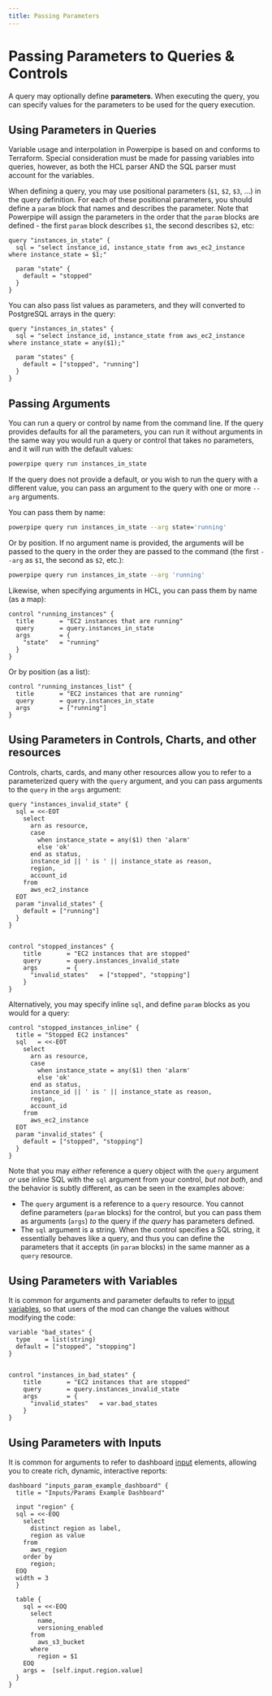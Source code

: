 ```yaml
---
title: Passing Parameters
---
```


# Passing Parameters to Queries & Controls

A query may optionally define **parameters**.  When executing the query, you can specify values for the parameters to be used for the query execution.


## Using Parameters in Queries
Variable usage and interpolation in Powerpipe is based on and conforms to Terraform.  Special consideration must be made for passing variables into queries, however, as both the HCL parser AND the SQL parser must account for the variables.

When defining a query, you may use positional parameters (`$1`, `$2`, `$3`, ...) in the query definition.  For each of these positional parameters, you should define a `param` block that names and describes the parameter. Note that Powerpipe will assign the parameters in the order that the `param` blocks are defined - the first `param` block describes `$1`, the second describes `$2`, etc:

```hcl
query "instances_in_state" {
  sql = "select instance_id, instance_state from aws_ec2_instance where instance_state = $1;" 

  param "state" {
    default = "stopped"
  } 
}
```

You can also pass list values as parameters, and they will converted to PostgreSQL arrays in the query:

```hcl
query "instances_in_states" {
  sql = "select instance_id, instance_state from aws_ec2_instance where instance_state = any($1);" 

  param "states" {
    default = ["stopped", "running"]
  } 
}
```

## Passing Arguments

You can run a query or control by name from the command line.  If the query provides defaults for all the parameters, you can run it without arguments in the same way you would run a query or control that takes no parameters, and it will run with the default values:

```bash
powerpipe query run instances_in_state
```

If the query does not provide a default, or you wish to run the query with a different value, you can pass an argument to the query with one or more `--arg` arguments.

You can pass them by name:
```bash
powerpipe query run instances_in_state --arg state='running'
```

Or by position. If no argument name is provided, the arguments will be passed to the query in the order they are passed to the command (the first `--arg` as `$1`, the second as `$2`, etc.):
```bash
powerpipe query run instances_in_state --arg 'running'
```

Likewise, when specifying arguments in HCL, you can pass them by name (as a map):
```hcl
control "running_instances" {
  title       = "EC2 instances that are running"
  query       = query.instances_in_state
  args        = {
    "state"   = "running"
  }
}
```

Or by position (as a list):
```hcl
control "running_instances_list" {
  title       = "EC2 instances that are running"
  query       = query.instances_in_state
  args        = ["running"]
}
```

## Using Parameters in Controls, Charts, and other resources

Controls, charts, cards, and many other resources allow you to refer to a parameterized query with the `query` argument, and you can pass arguments to the `query` in the `args` argument:

```hcl
query "instances_invalid_state" {
  sql = <<-EOT
    select 
      arn as resource,
      case
        when instance_state = any($1) then 'alarm'
        else 'ok'
      end as status,
      instance_id || ' is ' || instance_state as reason,
      region,
      account_id
    from
      aws_ec2_instance
  EOT
  param "invalid_states" {
    default = ["running"]
  } 
}


control "stopped_instances" {
    title       = "EC2 instances that are stopped"
    query       = query.instances_invalid_state
    args        = {
      "invalid_states"   = ["stopped", "stopping"]
    }
}
```

Alternatively, you may specify inline `sql`, and define `param` blocks as you would for a query:

```hcl
control "stopped_instances_inline" {
  title = "Stopped EC2 instances"
  sql   = <<-EOT
    select 
      arn as resource,
      case
        when instance_state = any($1) then 'alarm'
        else 'ok'
      end as status,
      instance_id || ' is ' || instance_state as reason,
      region,
      account_id
    from
      aws_ec2_instance
  EOT
  param "invalid_states" {
    default = ["stopped", "stopping"]
  } 
}
```

Note that you may *either* reference a query object with the `query` argument *or* use inline SQL with the `sql` argument from your control, *but not both*, and the behavior is subtly different, as can be seen in the examples above:
- The `query` argument is a reference to a `query` resource. You cannot define parameters (`param` blocks) for the control, but you can pass them as arguments (`args`) *to* the query if *the query* has parameters defined.
- The `sql` argument is a string.  When the control specifies a SQL string, it essentially behaves like a query, and thus you can define the parameters that it accepts (in `param` blocks) in the same manner as a `query` resource.  


## Using Parameters with Variables

It is common for arguments and parameter defaults to refer to [input variables](/docs/build/mod-variables), so that users of the mod can change the values without modifying the code:

```hcl
variable "bad_states" {
  type    = list(string)
  default = ["stopped", "stopping"]
}


control "instances_in_bad_states" {
    title       = "EC2 instances that are stopped"
    query       = query.instances_invalid_state
    args        = {
      "invalid_states"   = var.bad_states
    }
}
```



## Using Parameters with Inputs

It is common for arguments to refer to dashboard [input](/docs/powerpipe-hcl/input) elements, allowing you to create rich, dynamic, interactive reports:

```hcl
dashboard "inputs_param_example_dashboard" {
  title = "Inputs/Params Example Dashboard"

  input "region" {
  sql = <<-EOQ
    select
      distinct region as label,
      region as value
    from
      aws_region
    order by
      region;
  EOQ    
  width = 3
  }
  
  table {
    sql = <<-EOQ
      select
        name,
        versioning_enabled
      from
        aws_s3_bucket
      where
        region = $1
    EOQ
    args =  [self.input.region.value]
  }
}

```